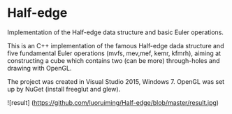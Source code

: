 # Half-edge
Implementation of the Half-edge data structure and basic Euler operations.

This is an C++ implementation of the famous Half-edge dada structure and five fundamental Euler operations (mvfs, mev,mef, kemr, kfmrh), aiming at constructing a cube which contains two (can be more) through-holes and drawing with OpenGL.

The project was created in Visual Studio 2015, Windows 7. OpenGL was set up by NuGet (install freeglut and glew). 

![result]
(https://github.com/luoruiming/Half-edge/blob/master/result.jpg)
